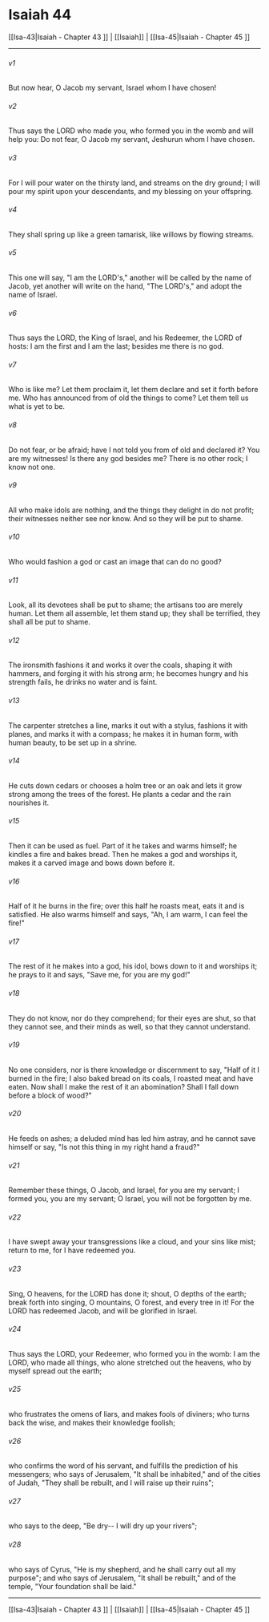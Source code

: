 # Isaiah 44

[[Isa-43|Isaiah - Chapter 43 ]] | [[Isaiah]] | [[Isa-45|Isaiah - Chapter 45 ]]
***

###### v1
But now hear, O Jacob my servant, Israel whom I have chosen!
###### v2
Thus says the LORD who made you, who formed you in the womb and will help you: Do not fear, O Jacob my servant, Jeshurun whom I have chosen.
###### v3
For I will pour water on the thirsty land, and streams on the dry ground; I will pour my spirit upon your descendants, and my blessing on your offspring.
###### v4
They shall spring up like a green tamarisk, like willows by flowing streams.
###### v5
This one will say, "I am the LORD's," another will be called by the name of Jacob, yet another will write on the hand, "The LORD's," and adopt the name of Israel.
###### v6
Thus says the LORD, the King of Israel, and his Redeemer, the LORD of hosts: I am the first and I am the last; besides me there is no god.
###### v7
Who is like me? Let them proclaim it, let them declare and set it forth before me. Who has announced from of old the things to come? Let them tell us what is yet to be.
###### v8
Do not fear, or be afraid; have I not told you from of old and declared it? You are my witnesses! Is there any god besides me? There is no other rock; I know not one.
###### v9
All who make idols are nothing, and the things they delight in do not profit; their witnesses neither see nor know. And so they will be put to shame.
###### v10
Who would fashion a god or cast an image that can do no good?
###### v11
Look, all its devotees shall be put to shame; the artisans too are merely human. Let them all assemble, let them stand up; they shall be terrified, they shall all be put to shame.
###### v12
The ironsmith fashions it and works it over the coals, shaping it with hammers, and forging it with his strong arm; he becomes hungry and his strength fails, he drinks no water and is faint.
###### v13
The carpenter stretches a line, marks it out with a stylus, fashions it with planes, and marks it with a compass; he makes it in human form, with human beauty, to be set up in a shrine.
###### v14
He cuts down cedars or chooses a holm tree or an oak and lets it grow strong among the trees of the forest. He plants a cedar and the rain nourishes it.
###### v15
Then it can be used as fuel. Part of it he takes and warms himself; he kindles a fire and bakes bread. Then he makes a god and worships it, makes it a carved image and bows down before it.
###### v16
Half of it he burns in the fire; over this half he roasts meat, eats it and is satisfied. He also warms himself and says, "Ah, I am warm, I can feel the fire!"
###### v17
The rest of it he makes into a god, his idol, bows down to it and worships it; he prays to it and says, "Save me, for you are my god!"
###### v18
They do not know, nor do they comprehend; for their eyes are shut, so that they cannot see, and their minds as well, so that they cannot understand.
###### v19
No one considers, nor is there knowledge or discernment to say, "Half of it I burned in the fire; I also baked bread on its coals, I roasted meat and have eaten. Now shall I make the rest of it an abomination? Shall I fall down before a block of wood?"
###### v20
He feeds on ashes; a deluded mind has led him astray, and he cannot save himself or say, "Is not this thing in my right hand a fraud?"
###### v21
Remember these things, O Jacob, and Israel, for you are my servant; I formed you, you are my servant; O Israel, you will not be forgotten by me.
###### v22
I have swept away your transgressions like a cloud, and your sins like mist; return to me, for I have redeemed you.
###### v23
Sing, O heavens, for the LORD has done it; shout, O depths of the earth; break forth into singing, O mountains, O forest, and every tree in it! For the LORD has redeemed Jacob, and will be glorified in Israel.
###### v24
Thus says the LORD, your Redeemer, who formed you in the womb: I am the LORD, who made all things, who alone stretched out the heavens, who by myself spread out the earth;
###### v25
who frustrates the omens of liars, and makes fools of diviners; who turns back the wise, and makes their knowledge foolish;
###### v26
who confirms the word of his servant, and fulfills the prediction of his messengers; who says of Jerusalem, "It shall be inhabited," and of the cities of Judah, "They shall be rebuilt, and I will raise up their ruins";
###### v27
who says to the deep, "Be dry-- I will dry up your rivers";
###### v28
who says of Cyrus, "He is my shepherd, and he shall carry out all my purpose"; and who says of Jerusalem, "It shall be rebuilt," and of the temple, "Your foundation shall be laid."

***

[[Isa-43|Isaiah - Chapter 43 ]] | [[Isaiah]] | [[Isa-45|Isaiah - Chapter 45 ]]
